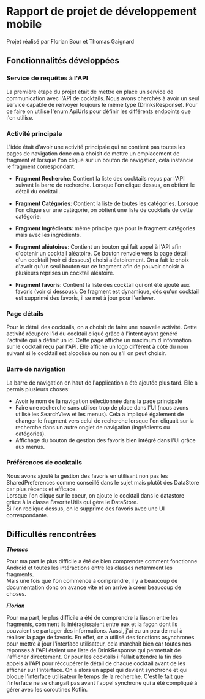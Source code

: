 # Rapport de projet de développement mobile

Projet réalisé par Florian Bour et Thomas Gaignard

## Fonctionnalités développées

### Service de requêtes à l'API

La première étape du projet était de 
mettre en place un service de communication avec l'API de cocktails.
Nous avons cherchés à avoir un seul service capable 
de renvoyer toujours le même type (DrinksResponse).
Pour ce faire on utilise l'enum ApiUrls pour définir les différents endpoints
que l'on utilise.

### Activité principale

L'idée était d'avoir une activité principale qui ne contient pas toutes
les pages de navigation donc on a choisit de mettre un emplacement de 
fragment et lorsque l'on clique sur un bouton de navigation, cela instancie
le fragment correspondant.

- **Fragment Recherche**: Contient la liste des cocktails reçus par l'API 
suivant la barre de recherche. Lorsque l'on clique dessus,
on obtient le détail du cocktail.

- **Fragment Catégories**: Contient la liste de toutes les catégories.
Lorsque l'on clique sur une catégorie, on obtient une liste de cocktails 
de cette catégorie.

- **Fragment Ingrédients**: même principe que pour le fragment catégories
mais avec les ingrédients.

- **Fragment aléatoires**: Contient un bouton qui fait appel à l'API afin d'obtenir un 
cocktail aléatoire. Ce bouton renvoie vers la page détail d'un cocktail (voir ci dessous) choisi aléatoirement. 
On a fait le choix d'avoir qu'un seul bouton sur ce fragment afin de pouvoir choisir
à plusieurs reprises un cocktail aléatoire.

- **Fragment favoris**: Contient la liste des cocktail qui ont été ajouté aux favoris (voir ci dessous). Ce fragment est dynamique, dès qu'un cocktail est supprimé des favoris, il se met à jour pour l'enlever.  

### Page détails

Pour le détail des cocktails, on a choisit de faire une nouvelle activité.
Cette activité récupère l'id du cocktail cliqué grâce à l'intent ayant
généré l'activité qui a définit un id.
Cette page affiche un maximum d'information sur le cocktail reçu par l'API.
Elle affiche un logo différent à côté du nom suivant si le cocktail est 
alcoolisé ou non ou s'il on peut choisir.

### Barre de navigation

La barre de navigation en haut de l'application a été ajoutée plus tard. Elle
a permis plusieurs choses:
- Avoir le nom de la navigation sélectionnée dans la page principale
- Faire une recherche sans utiliser trop de place dans l'UI (nous avons
utilisé les SearchView et les menus). 
Cela a impliqué également de changer le fragment vers celui de recherche
lorsque l'on cliquait sur la recherche dans un autre onglet de navigation
(ingrédients ou catégories). 
- Affichage du bouton de gestion des favoris bien intégré dans l'UI
grâce aux menus.

### Préférences de cocktails

Nous avons ajouté la gestion des favoris en utilisant non pas les 
SharedPreferences comme conseillé dans le sujet mais plutôt des DataStore
car plus récents et efficace.  
Lorsque l'on clique sur le coeur, on ajoute le cocktail dans le datastore
grâce à la classe FavoriteUtils qui gère le DataStore.  
Si l'on reclique dessus, on le supprime des favoris 
avec une UI correspondante.


## Difficultés rencontrées

***Thomas***  

Pour ma part le plus difficile a été de bien comprendre comment fonctionne
Android et toutes les intéractions entre les classes notamment les fragments.  
Mais une fois que l'on commence à comprendre, il y a beaucoup de documentation
donc on avance vite et on arrive à créer beaucoup de choses.

***Florian*** 

Pour ma part, le plus difficile a été de comprendre la liason entre les fragments, comment ils intéragissaient entre eux et la façon dont ils pouvaient se partager des informations. Aussi, j'ai eu un peu de mal à réaliser la page de favoris. En effet, on a utilisé des fonctions asynchrones pour mettre à jour l'interface utilisateur, cela marchait bien car toutes nos réponses à l'API étaient une liste de DrinkResponse qui permettait de l'afficher directement. Or pour les cocktails il fallait attendre la fin des appels à l'API pour réccupérer le détail de chaque cocktail avant de les afficher sur l'interface. On a alors un appel qui devient synchrone et qui bloque l'interface utilisateur le temps de la recherche. C'est le fait que l'interface ne se chargait pas avant l'appel synchrone qui a été compliqué à gérer avec les coroutines Kotlin.